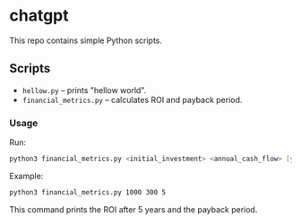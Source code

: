 # chatgpt

This repo contains simple Python scripts.

## Scripts

- `hellow.py` – prints "hellow world".
- `financial_metrics.py` – calculates ROI and payback period.

### Usage
Run:

```bash
python3 financial_metrics.py <initial_investment> <annual_cash_flow> [years]
```

Example:

```bash
python3 financial_metrics.py 1000 300 5
```

This command prints the ROI after 5 years and the payback period.
